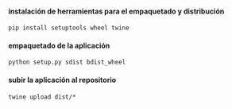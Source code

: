 #### instalación de herramientas para el empaquetado y distribución
```
pip install setuptools wheel twine
```

#### empaquetado de la aplicación
```
python setup.py sdist bdist_wheel
```

#### subir la aplicación al repositorio
```
twine upload dist/*
```


